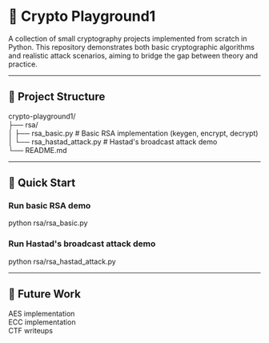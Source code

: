 
# 🔐 Crypto Playground1
A collection of small cryptography projects implemented from scratch in Python. 
This repository demonstrates both basic cryptographic algorithms and realistic attack scenarios, aiming to bridge the gap between theory and practice.

---

## 📁 Project Structure
crypto-playground1/  
├── rsa/  
│   ├── rsa_basic.py           # Basic RSA implementation (keygen, encrypt, decrypt)  
│   └── rsa_hastad_attack.py   # Hastad's broadcast attack demo  
└── README.md  

---

## 🚀 Quick Start
### Run basic RSA demo
python rsa/rsa_basic.py

### Run Hastad's broadcast attack demo
python rsa/rsa_hastad_attack.py

---

## 📌 Future Work
 AES implementation  
 ECC implementation  
 CTF writeups  
```
